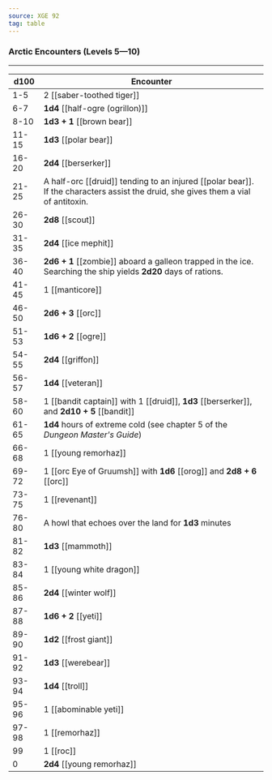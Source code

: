 ```yaml
---
source: XGE 92
tag: table
---
```


### Arctic Encounters (Levels 5—10)
---
|d100|Encounter|
|----|------------|
|1-5|2 [[saber-toothed tiger]]|
|6-7|**1d4** [[half-ogre (ogrillon)]]|
|8-10|**1d3 + 1** [[brown bear]]|
|11-15|**1d3** [[polar bear]]|
|16-20|**2d4** [[berserker]]|
|21-25|A half-orc [[druid]] tending to an injured [[polar bear]]. If the characters assist the druid, she gives them a vial of antitoxin.|
|26-30|**2d8** [[scout]]|
|31-35|**2d4** [[ice mephit]]|
|36-40|**2d6 + 1** [[zombie]] aboard a galleon trapped in the ice. Searching the ship yields **2d20** days of rations.|
|41-45|1 [[manticore]]|
|46-50|**2d6 + 3** [[orc]]|
|51-53|**1d6 + 2** [[ogre]]|
|54-55|**2d4** [[griffon]]|
|56-57|**1d4** [[veteran]]|
|58-60|1 [[bandit captain]] with 1 [[druid]], **1d3** [[berserker]], and **2d10 + 5** [[bandit]]|
|61-65|**1d4** hours of extreme cold (see chapter 5 of the _Dungeon Master's Guide_)|
|66-68|1 [[young remorhaz]]|
|69-72|1 [[orc Eye of Gruumsh]] with **1d6** [[orog]] and **2d8 + 6** [[orc]]|
|73-75|1 [[revenant]]|
|76-80|A howl that echoes over the land for **1d3** minutes|
|81-82|**1d3** [[mammoth]]|
|83-84|1 [[young white dragon]]|
|85-86|**2d4** [[winter wolf]]|
|87-88|**1d6 + 2** [[yeti]]|
|89-90|**1d2** [[frost giant]]|
|91-92|**1d3** [[werebear]]|
|93-94|**1d4** [[troll]]|
|95-96|1 [[abominable yeti]]|
|97-98|1 [[remorhaz]]|
|99|1 [[roc]]|
|0|**2d4** [[young remorhaz]]|
